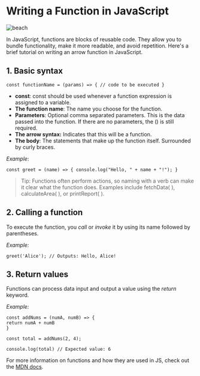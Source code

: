 # Writing a Function in JavaScript
![beach](https://images.unsplash.com/photo-1723444059774-743b0e6d19e9?q=80&w=3135&auto=format&fit=crop&ixlib=rb-4.0.3&ixid=M3wxMjA3fDB8MHxwaG90by1wYWdlfHx8fGVufDB8fHx8fA%3D%3D)

In JavaScript, functions are blocks of reusable code. They allow you to bundle functionality, make it more readable, and avoid repetition. Here's a brief tutorial on writing an arrow function in JavaScript.

## 1. Basic syntax

`const functionName = (params) => {
  // code to be executed
  }`

- **const**: const should be used whenever a function expression is assigned to a variable.
- **The function name**: The name you choose for the function.
- **Parameters**: Optional comma separated parameters. This is the data passed into the function. If there are no parameters, the () is still required.
- **The arrow syntax:** Indicates that this will be a function.
- **The body**: The statements that make up the function itself. Surrounded by curly braces.

*Example*:

`const greet = (name) => {
console.log("Hello, " + name + "!");
}`

> Tip: Functions often perform actions, so naming with a verb can make it clear what the function does. Examples include fetchData( ), calculateArea( ), or printReport( ).

## 2. Calling a function

To execute the function, you _call_ or _invoke_ it by using its name followed by parentheses.

*Example:*

`greet('Alice'); // Outputs: Hello, Alice!`

## 3. Return values

Functions can process data input and output a value using the _return_ keyword.

*Example:*
````
const addNums = (numA, numB) => {
return numA + numB
}

const total = addNums(2, 4);

console.log(total) // Expected value: 6

````
For more information on functions and how they are used in JS, check out the [MDN docs](https://developer.mozilla.org/en-US/docs/Web/JavaScript/Guide/Functions).

